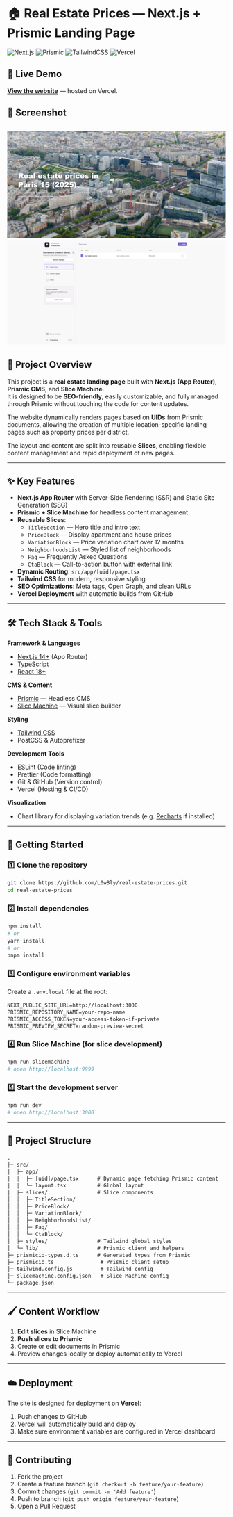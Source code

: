 # 🏠 Real Estate Prices — Next.js + Prismic Landing Page

![Next.js](https://img.shields.io/badge/Next.js-14-black?logo=next.js)
![Prismic](https://img.shields.io/badge/Prismic-CMS-blueviolet?logo=prismic)
![TailwindCSS](https://img.shields.io/badge/TailwindCSS-3.0-38B2AC?logo=tailwind-css)
![Vercel](https://img.shields.io/badge/Deployed%20on-Vercel-black?logo=vercel)

## 🔗 Live Demo
[**View the website**](https://real-estate-prices-git-main-l0wblys-projects.vercel.app/paris_15) — hosted on Vercel.

## 📸 Screenshot
![Real Estate Landing Page Screenshot](public/images/page.png)
![Prismic Page Type](public/images/pagetype.png)
---

## 📌 Project Overview
This project is a **real estate landing page** built with **Next.js (App Router)**, **Prismic CMS**, and **Slice Machine**.  
It is designed to be **SEO-friendly**, easily customizable, and fully managed through Prismic without touching the code for content updates.

The website dynamically renders pages based on **UIDs** from Prismic documents, allowing the creation of multiple location-specific landing pages such as property prices per district.

The layout and content are split into reusable **Slices**, enabling flexible content management and rapid deployment of new pages.

---

## ✨ Key Features
- **Next.js App Router** with Server-Side Rendering (SSR) and Static Site Generation (SSG)
- **Prismic + Slice Machine** for headless content management
- **Reusable Slices**:
  - `TitleSection` — Hero title and intro text
  - `PriceBlock` — Display apartment and house prices
  - `VariationBlock` — Price variation chart over 12 months
  - `NeighborhoodsList` — Styled list of neighborhoods
  - `Faq` — Frequently Asked Questions
  - `CtaBlock` — Call-to-action button with external link
- **Dynamic Routing**: `src/app/[uid]/page.tsx`
- **Tailwind CSS** for modern, responsive styling
- **SEO Optimizations**: Meta tags, Open Graph, and clean URLs
- **Vercel Deployment** with automatic builds from GitHub

---

## 🛠️ Tech Stack & Tools

**Framework & Languages**
- [Next.js 14+](https://nextjs.org/) (App Router)
- [TypeScript](https://www.typescriptlang.org/)
- [React 18+](https://react.dev/)

**CMS & Content**
- [Prismic](https://prismic.io/) — Headless CMS
- [Slice Machine](https://prismic.io/slice-machine) — Visual slice builder

**Styling**
- [Tailwind CSS](https://tailwindcss.com/)
- PostCSS & Autoprefixer

**Development Tools**
- ESLint (Code linting)
- Prettier (Code formatting)
- Git & GitHub (Version control)
- Vercel (Hosting & CI/CD)

**Visualization**
- Chart library for displaying variation trends (e.g. [Recharts](https://recharts.org/) if installed)

---

## 🚀 Getting Started

### 1️⃣ Clone the repository
```bash
git clone https://github.com/L0wBly/real-estate-prices.git
cd real-estate-prices
```

### 2️⃣ Install dependencies
```bash
npm install
# or
yarn install
# or
pnpm install
```

### 3️⃣ Configure environment variables
Create a `.env.local` file at the root:

```env
NEXT_PUBLIC_SITE_URL=http://localhost:3000
PRISMIC_REPOSITORY_NAME=your-repo-name
PRISMIC_ACCESS_TOKEN=your-access-token-if-private
PRISMIC_PREVIEW_SECRET=random-preview-secret
```

### 4️⃣ Run Slice Machine (for slice development)
```bash
npm run slicemachine
# open http://localhost:9999
```

### 5️⃣ Start the development server
```bash
npm run dev
# open http://localhost:3000
```

---

## 📂 Project Structure
```
.
├─ src/
│  ├─ app/
│  │  ├─ [uid]/page.tsx      # Dynamic page fetching Prismic content
│  │  └─ layout.tsx          # Global layout
│  ├─ slices/                # Slice components
│  │  ├─ TitleSection/
│  │  ├─ PriceBlock/
│  │  ├─ VariationBlock/
│  │  ├─ NeighborhoodsList/
│  │  ├─ Faq/
│  │  └─ CtaBlock/
│  ├─ styles/                # Tailwind global styles
│  └─ lib/                   # Prismic client and helpers
├─ prismicio-types.d.ts      # Generated types from Prismic
├─ prismicio.ts               # Prismic client setup
├─ tailwind.config.js         # Tailwind config
├─ slicemachine.config.json   # Slice Machine config
└─ package.json
```

---

## 🖌️ Content Workflow
1. **Edit slices** in Slice Machine
2. **Push slices to Prismic**
3. Create or edit documents in Prismic
4. Preview changes locally or deploy automatically to Vercel

---

## ☁️ Deployment
The site is designed for deployment on **Vercel**:
1. Push changes to GitHub
2. Vercel will automatically build and deploy
3. Make sure environment variables are configured in Vercel dashboard

---

## 🤝 Contributing
1. Fork the project
2. Create a feature branch (`git checkout -b feature/your-feature`)
3. Commit changes (`git commit -m 'Add feature'`)
4. Push to branch (`git push origin feature/your-feature`)
5. Open a Pull Request
